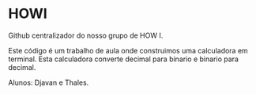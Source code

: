 # HOWI
Github centralizador do nosso grupo de HOW I.

Este código é um trabalho de aula onde construimos uma calculadora em terminal.
Esta calculadora converte decimal para binario e binario para decimal.

Alunos: Djavan e Thales.
